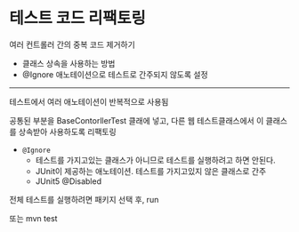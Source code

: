 # 테스트 코드 리팩토링

여러 컨트롤러 간의 중복 코드 제거하기

* 클래스 상속을 사용하는 방법
* @Ignore 애노테이션으로 테스트로 간주되지 않도록 설정

---

테스트에서 여러 애노테이션이 반복적으로 사용됨

공통된 부분을 BaseContorllerTest 클래에 넣고, 다른 웹 테스트클래스에서 이 클래스를 상속받아 사용하도록 리팩토링

* `@Ignore`
  * 테스트를 가지고있는 클래스가 아니므로 테스트를 실행하려고 하면 안된다.
  * JUnit이 제공하는 애노테이션. 테스트를 가지고있지 않은 클래스로 간주
  * JUnit5 @Disabled



전체 테스트를 실행하려면 패키지 선택 후, run

또는 mvn test

